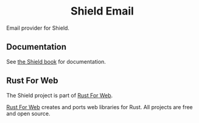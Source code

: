 <h1 align="center">Shield Email</h1>

Email provider for Shield.

## Documentation

See [the Shield book](https://shield.rustforweb.org/) for documentation.

## Rust For Web

The Shield project is part of [Rust For Web](https://github.com/RustForWeb).

[Rust For Web](https://github.com/RustForWeb) creates and ports web libraries for Rust. All projects are free and open source.
